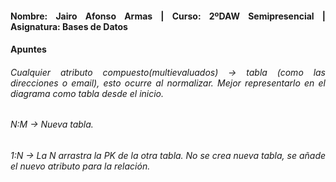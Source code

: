 <div align="justify">

#### **Nombre: Jairo Afonso Armas | Curso: 2ºDAW Semipresencial | Asignatura: Bases de Datos** 
#### **Apuntes**

###### Cualquier atributo compuesto(multievaluados) -> tabla (como las direcciones o email), esto ocurre al normalizar. Mejor representarlo en el diagrama como tabla desde el inicio.
###### N:M -> Nueva tabla.
###### 1:N -> La N arrastra la PK de la otra tabla. No se crea nueva tabla, se añade el nuevo atributo para la relación.

</div>
